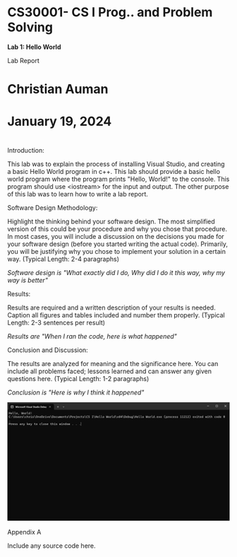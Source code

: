 # **CS30001- CS I Prog.. and Problem Solving**

**Lab 1: Hello World**

Lab Report

# Christian Auman

# January 19, 2024

#

Introduction:

This lab was to explain the process of installing Visual Studio, and creating a basic Hello World program in c++. This lab should provide a basic hello world program where the program prints "Hello, World!" to the console. This program should use \<iostream\> for the input and output. The other purpose of this lab was to learn how to write a lab report.

Software Design Methodology:

Highlight the thinking behind your software design. The most simplified version of this could be your procedure and why you chose that procedure. In most cases, you will include a discussion on the decisions you made for your software design (before you started writing the actual code). Primarily, you will be justifying why you chose to implement your solution in a certain way. (Typical Length: 2-4 paragraphs)

_Software design is "What exactly did I do, Why did I do it this way, why my way is better"_

Results:

Results are required and a written description of your results is needed. Caption all figures and tables included and number them properly. (Typical Length: 2-3 sentences per result)

_Results are "When I ran the code, here is what happened"_

Conclusion and Discussion:

The results are analyzed for meaning and the significance here. You can include all problems faced; lessons learned and can answer any given questions here. (Typical Length: 1-2 paragraphs)

_Conclusion is "Here is why I think it happened"_

![](./Images/output.png)

Appendix A

Include any source code here.
